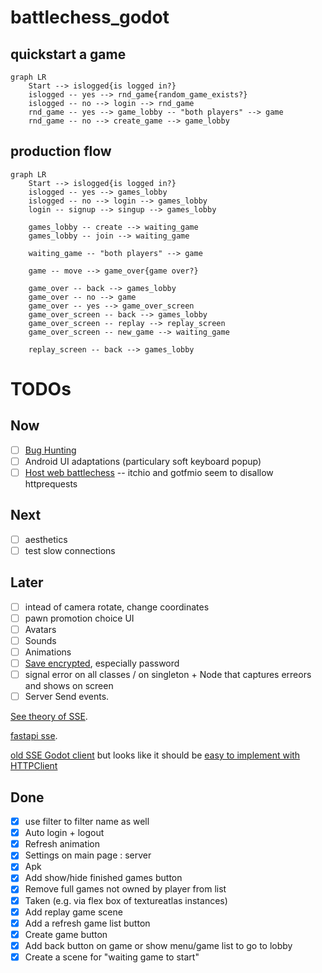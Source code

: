 # battlechess_godot

## quickstart a game

```mermaid
graph LR
    Start --> islogged{is logged in?}
    islogged -- yes --> rnd_game{random_game_exists?}
    islogged -- no --> login --> rnd_game
    rnd_game -- yes --> game_lobby -- "both players" --> game
    rnd_game -- no --> create_game --> game_lobby
```

## production flow

```mermaid
graph LR
    Start --> islogged{is logged in?}
    islogged -- yes --> games_lobby
    islogged -- no --> login --> games_lobby
    login -- signup --> singup --> games_lobby

    games_lobby -- create --> waiting_game
    games_lobby -- join --> waiting_game

    waiting_game -- "both players" --> game

    game -- move --> game_over{game over?}

    game_over -- back --> games_lobby
    game_over -- no --> game
    game_over -- yes --> game_over_screen
    game_over_screen -- back --> games_lobby
    game_over_screen -- replay --> replay_screen
    game_over_screen -- new_game --> waiting_game

    replay_screen -- back --> games_lobby
```

# TODOs

## Now
- [ ] [Bug Hunting](https://github.com/quimnuss/battlechess_godot/issues)
- [ ] Android UI adaptations (particulary soft keyboard popup)
- [ ] [Host web battlechess](https://gist.github.com/nisovin/cf9dd74678641fb70902866c79692b17) -- itchio and gotfmio seem to disallow httprequests

## Next
- [ ] aesthetics
- [ ] test slow connections

## Later
- [ ] intead of camera rotate, change coordinates
- [ ] pawn promotion choice UI
- [ ] Avatars
- [ ] Sounds
- [ ] Animations
- [ ] [Save encrypted](https://docs.huihoo.com/godotengine/godot-docs/godot/tutorials/engine/encrypting_save_games.html), especially password
- [ ] signal error on all classes / on singleton + Node that captures erreors and shows on screen
- [ ] Server Send events.

[See theory of SSE](https://www.pubnub.com/guides/server-sent-events/).

[fastapi sse](https://sysid.github.io/server-sent-events/).

[old SSE Godot client](https://github.com/WolfgangSenff/HTTPSSEClient/tree/master) but looks like
it should be [easy to implement with HTTPClient](https://github.com/godotengine/godot/issues/26238#issuecomment-466819999)

## Done

- [x] use filter to filter name as well
- [x] Auto login + logout
- [x] Refresh animation
- [x] Settings on main page : server
- [x] Apk
- [x] Add show/hide finished games button
- [x] Remove full games not owned by player from list
- [x] Taken (e.g. via flex box of textureatlas instances)
- [x] Add replay game scene
- [x] Add a refresh game list button
- [x] Create game button
- [x] Add back button on game or show menu/game list to go to lobby
- [x] Create a scene for "waiting game to start"
